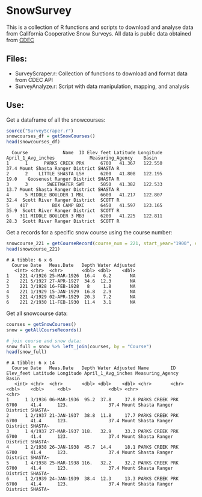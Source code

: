 # SnowSurvey

This is a collection of R functions and scripts to download and analyse data from California Cooperative Snow Surveys. 
All data is public data obtained from [CDEC](http://cdec.water.ca.gov)

## Files:
 
  + SurveyScraper.r: Collection of functions to download and format data from CDEC API
  + SurveyAnalyze.r: Script with data manipulation, mapping, and analysis 

## Use:

Get a dataframe of all the snowcourses:

```R
source("SurveyScraper.r")
snowcourses_df = getSnowCourses()
head(snowcourses_df)
```
```
  Course             Name  ID Elev_feet Latitude Longitude April_1_Avg_inches             Measuring_Agency    Basin
1      1      PARKS CREEK PRK      6700   41.367   122.550               37.4 Mount Shasta Ranger District SHASTA R
2      2    LITTLE SHASTA LSH      6200   41.808   122.195               19.0    Goosenest Ranger District SHASTA R
3      3       SWEETWATER SWT      5850   41.382   122.533               13.7 Mount Shasta Ranger District SHASTA R
4      5 MIDDLE BOULDER 1 MBL      6600   41.217   122.807               32.4  Scott River Ranger District  SCOTT R
5    417         BOX CAMP BXC      6450   41.597   123.165               35.9  Scott River Ranger District  SCOTT R
6    311 MIDDLE BOULDER 3 MB3      6200   41.225   122.811               28.3  Scott River Ranger District  SCOTT R
```

Get a records for a specific snow course using the course number:

```R
snowcourse_221 = getCourseRecord(course_num = 221, start_year="1900", end_year="2019", month="(ALL)")
head(snowcourse_221)
```

```
# A tibble: 6 x 6
  Course Date   Meas.Date   Depth Water Adjusted
   <int> <chr>  <chr>       <dbl> <dbl>    <dbl>
1    221 4/1926 25-MAR-1926  16.4   6.2       NA
2    221 5/1927 27-APR-1927  34.6  12.3       NA
3    221 3/1928 16-FEB-1928   8     1.8       NA
4    221 1/1929 15-JAN-1929  16.8   2.9       NA
5    221 4/1929 02-APR-1929  20.3   7.2       NA
6    221 2/1930 11-FEB-1930  11.4   3.1       NA
```

Get all snowcourse data:
```R
courses = getSnowCourses()
snow = getAllCourseRecords()

# join course and snow data:
snow_full = snow %>% left_join(courses, by = "Course") 
head(snow_full)
```

```
# A tibble: 6 x 14
  Course Date   Meas.Date   Depth Water Adjusted Name        ID    Elev_feet Latitude Longitude April_1_Avg_inches Measuring_Agency             Basin  
   <int> <chr>  <chr>       <dbl> <dbl>    <dbl> <chr>       <chr>     <dbl>    <dbl>     <dbl>              <dbl> <chr>                        <chr>  
1      1 3/1936 06-MAR-1936  95.2  37.8     37.8 PARKS CREEK PRK        6700     41.4      123.               37.4 Mount Shasta Ranger District SHASTA~
2      1 2/1937 21-JAN-1937  38.8  11.8     17.7 PARKS CREEK PRK        6700     41.4      123.               37.4 Mount Shasta Ranger District SHASTA~
3      1 4/1937 27-MAR-1937 118.   32.9     33.3 PARKS CREEK PRK        6700     41.4      123.               37.4 Mount Shasta Ranger District SHASTA~
4      1 2/1938 26-JAN-1938  45.7  14.4     18.1 PARKS CREEK PRK        6700     41.4      123.               37.4 Mount Shasta Ranger District SHASTA~
5      1 4/1938 25-MAR-1938 116.   32.2     32.2 PARKS CREEK PRK        6700     41.4      123.               37.4 Mount Shasta Ranger District SHASTA~
6      1 2/1939 24-JAN-1939  38.4  12.3     13.3 PARKS CREEK PRK        6700     41.4      123.               37.4 Mount Shasta Ranger District SHASTA~
```

